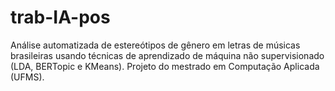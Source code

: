 # trab-IA-pos
Análise automatizada de estereótipos de gênero em letras de músicas brasileiras usando técnicas de aprendizado de máquina não supervisionado (LDA, BERTopic e KMeans). Projeto do mestrado em Computação Aplicada (UFMS).
